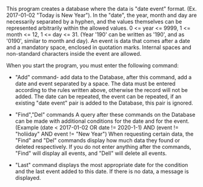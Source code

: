 This program creates a database where the data is "date event" format.
(Ex. 2017-01-02 "Today is New Year"). 
In the "date", the year, month and day are necessarily separated by a hyphen, and the values themselves can be represented arbitrarily within the allowed values. 
0 <= year <= 9999, 1 <= month <= 12, 1 <= day <= 31.
(Year '190' can be written as '190', and as '0190', similar to month and day).
An event is data that comes after a date and a mandatory space, enclosed in quotation marks.
Internal spaces and non-standard characters inside the event are allowed.

When you start the program, you must enter the following command:

 - "Add" command- 
add data to the Database, after this command, add a date and event separated by a space.
The data must be entered according to the rules written above, otherwise the record will not be added.
The date can be repeated, the event can be repeated, if an existing "date event" pair is added to the Database, this pair is ignored.

 - "Find","Del" commands 
A query after these commands on the Database can be made with additional conditions for the date and for the event.
(Example (date < 2017-01-02 OR date != 2020-1-1) AND (event != "holiiday" AND event != "New Year") 
When requesting certain data, the "Find" and "Del" commands display how much data they found or deleted respectively.
If you do not enter anything after the commands, "Find" will display all events, and "Dell" will delete all events.

- "Last" command displays the most appropriate date for the condition and the last event added to this date. If there is no data, a message is displayed.


